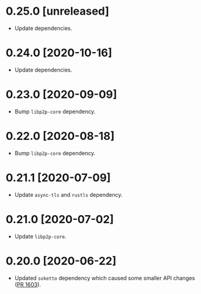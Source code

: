 # 0.25.0 [unreleased]

- Update dependencies.

# 0.24.0 [2020-10-16]

- Update dependencies.

# 0.23.0 [2020-09-09]

- Bump `libp2p-core` dependency.

# 0.22.0 [2020-08-18]

- Bump `libp2p-core` dependency.

# 0.21.1 [2020-07-09]

- Update `async-tls` and `rustls` dependency.

# 0.21.0 [2020-07-02]

- Update `libp2p-core`.

# 0.20.0 [2020-06-22]

- Updated `soketto` dependency which caused some smaller
  API changes ([PR 1603](https://github.com/libp2p/rust-libp2p/pull/1603)).
